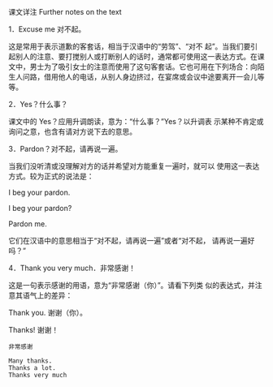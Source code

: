 课文详注 Further notes on the text

1．Excuse me 对不起。

这是常用于表示道歉的客套话，相当于汉语中的“劳驾”、“对不
起”。当我们要引起别人的注意、要打搅别人或打断别人的话时，通常都可使用这一表达方式。在课文中，男士为了吸引女士的注意而使用了这句客套话。它也可用在下列场合：向陌生人问路，借用他人的电话，从别人身边挤过，在宴席或会议中途要离开一会儿等等。

2．Yes？什么事？

课文中的 Yes？应用升调朗读，意为：“什么事？”Yes？以升调表
示某种不肯定或询问之意，也含有请对方说下去的意思。

3．Pardon？对不起，请再说一遍。

当我们没听清或没理解对方的话并希望对方能重复一遍时，就可以
使用这一表达方式。较为正式的说法是：

I beg your pardon. 

I beg your pardon? 

Pardon me. 

它们在汉语中的意思相当于“对不起，请再说一遍”或者“对不起，
请再说一遍好吗？”

4．Thank you very much．非常感谢！

这是一句表示感谢的用语，意为“非常感谢（你）”。请看下列类
似的表达式，并注意其语气上的差异：

Thank you. 谢谢（你）。

Thanks! 谢谢！

`非常感谢`
```
Many thanks.
Thanks a lot.
Thanks very much
```